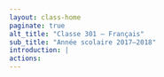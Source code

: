 ```yaml
---
layout: class-home
paginate: true
alt_title: "Classe 301 — Français"
sub_title: "Année scolaire 2017—2018"
introduction: |
actions:
---
```


